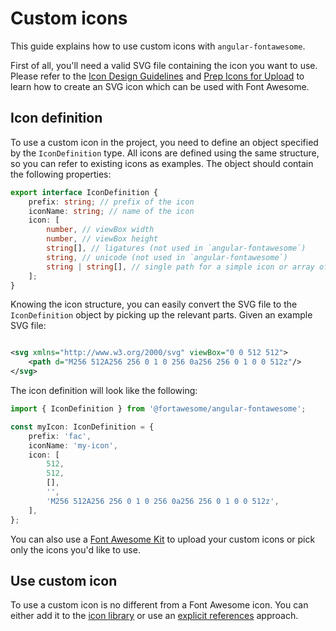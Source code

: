 # Custom icons

This guide explains how to use custom icons with `angular-fontawesome`.

First of all, you'll need a valid SVG file containing the icon you want to use. Please refer to
the [Icon Design Guidelines](https://docs.fontawesome.com/web/add-icons/upload-icons/icon-design)
and [Prep Icons for Upload](https://docs.fontawesome.com/web/add-icons/upload-icons/prep-icons) to learn how to create
an SVG icon which can be used with Font Awesome.

## Icon definition

To use a custom icon in the project, you need to define an object specified by the `IconDefinition` type. All icons are
defined using the same structure, so you can refer to existing icons as examples. The object should contain the 
following properties:

```typescript
export interface IconDefinition {
    prefix: string; // prefix of the icon
    iconName: string; // name of the icon
    icon: [
        number, // viewBox width
        number, // viewBox height
        string[], // ligatures (not used in `angular-fontawesome`)
        string, // unicode (not used in `angular-fontawesome`)
        string | string[], // single path for a simple icon or array of two paths for a duotone icon
    ];
}
```

Knowing the icon structure, you can easily convert the SVG file to the `IconDefinition` object by picking up the
relevant parts. Given an example SVG file:

```xml

<svg xmlns="http://www.w3.org/2000/svg" viewBox="0 0 512 512">
    <path d="M256 512A256 256 0 1 0 256 0a256 256 0 1 0 0 512z"/>
</svg>
```

The icon definition will look like the following:

```typescript
import { IconDefinition } from '@fortawesome/angular-fontawesome';

const myIcon: IconDefinition = {
    prefix: 'fac',
    iconName: 'my-icon',
    icon: [
        512,
        512,
        [],
        '',
        'M256 512A256 256 0 1 0 256 0a256 256 0 1 0 0 512z',
    ],
};
```

You can also use a [Font Awesome Kit](https://fontawesome.com/kits) to upload your custom icons or pick only the icons
you'd like to use.

## Use custom icon

To use a custom icon is no different from a Font Awesome icon. You can either add it to
the [icon library](./icon-library.md) or use an [explicit references](./explicit-reference.md) approach.
